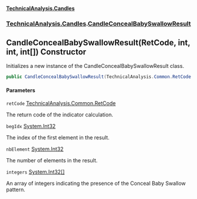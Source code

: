 #### [TechnicalAnalysis.Candles](TechnicalAnalysis.Candles.md 'TechnicalAnalysis.Candles')
### [TechnicalAnalysis.Candles](TechnicalAnalysis.Candles.md#TechnicalAnalysis.Candles 'TechnicalAnalysis.Candles').[CandleConcealBabySwallowResult](CandleConcealBabySwallowResult.md 'TechnicalAnalysis.Candles.CandleConcealBabySwallowResult')

## CandleConcealBabySwallowResult(RetCode, int, int, int[]) Constructor

Initializes a new instance of the CandleConcealBabySwallowResult class.

```csharp
public CandleConcealBabySwallowResult(TechnicalAnalysis.Common.RetCode retCode, int begIdx, int nbElement, int[] integers);
```
#### Parameters

<a name='TechnicalAnalysis.Candles.CandleConcealBabySwallowResult.CandleConcealBabySwallowResult(TechnicalAnalysis.Common.RetCode,int,int,int[]).retCode'></a>

`retCode` [TechnicalAnalysis.Common.RetCode](https://docs.microsoft.com/en-us/dotnet/api/TechnicalAnalysis.Common.RetCode 'TechnicalAnalysis.Common.RetCode')

The return code of the indicator calculation.

<a name='TechnicalAnalysis.Candles.CandleConcealBabySwallowResult.CandleConcealBabySwallowResult(TechnicalAnalysis.Common.RetCode,int,int,int[]).begIdx'></a>

`begIdx` [System.Int32](https://docs.microsoft.com/en-us/dotnet/api/System.Int32 'System.Int32')

The index of the first element in the result.

<a name='TechnicalAnalysis.Candles.CandleConcealBabySwallowResult.CandleConcealBabySwallowResult(TechnicalAnalysis.Common.RetCode,int,int,int[]).nbElement'></a>

`nbElement` [System.Int32](https://docs.microsoft.com/en-us/dotnet/api/System.Int32 'System.Int32')

The number of elements in the result.

<a name='TechnicalAnalysis.Candles.CandleConcealBabySwallowResult.CandleConcealBabySwallowResult(TechnicalAnalysis.Common.RetCode,int,int,int[]).integers'></a>

`integers` [System.Int32](https://docs.microsoft.com/en-us/dotnet/api/System.Int32 'System.Int32')[[]](https://docs.microsoft.com/en-us/dotnet/api/System.Array 'System.Array')

An array of integers indicating the presence of the Conceal Baby Swallow pattern.